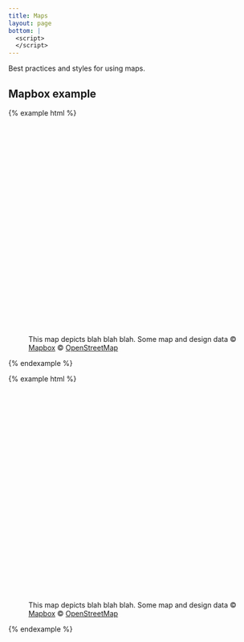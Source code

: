 ```yaml
---
title: Maps
layout: page
bottom: |
  <script>
  </script>
---
```


Best practices and styles for using maps.

## Mapbox example

{% example html %}

<script src="https://api.tiles.mapbox.com/mapbox-gl-js/v0.44.1/mapbox-gl.js"></script>

<link href="https://api.tiles.mapbox.com/mapbox-gl-js/v0.44.1/mapbox-gl.css" rel="stylesheet">

<figure>
  <div id="map" class="figure-object" style="height: 30em;"></div>

  <figcaption>
    This map depicts blah blah blah.  Some map and design data
    &copy; <a href="https://www.mapbox.com/about/maps/" target="_blank" rel="noopener">Mapbox</a>
    &copy; <a href="http://www.openstreetmap.org/about/" target="_blank" rel="noopener">OpenStreetMap</a>
  </figcaption>
</figure>

<script>
mapboxgl.accessToken = 'pk.eyJ1Ijoic2hhZG93ZmxhcmUiLCJhIjoiODRHdjBSWSJ9.lF4ymp-69zdGvZ5X4Tokzg';
var map = new mapboxgl.Map({
  container: 'map',
  style: 'mapbox://styles/shadowflare/cjfljh7oh6v6k2smuvb3jftac',
  center: [-93.191872, 44.960911],
  zoom: 9,
  attributionControl: false
});

var nav = new mapboxgl.NavigationControl();
map.addControl(nav, 'top-left');
</script>

{% endexample %}

{% example html %}

<script src="https://api.mapbox.com/mapbox.js/v3.1.1/mapbox.js"></script>

<link href="https://api.mapbox.com/mapbox.js/v3.1.1/mapbox.css" rel="stylesheet">

<figure>
  <div id="map-fallback" class="figure-object" style="height: 30em;"></div>

  <figcaption>
    This map depicts blah blah blah.  Some map and design data
    &copy; <a href="https://www.mapbox.com/about/maps/" target="_blank" rel="noopener">Mapbox</a>
    &copy; <a href="http://www.openstreetmap.org/about/" target="_blank" rel="noopener">OpenStreetMap</a>
  </figcaption>
</figure>

<script>
L.mapbox.accessToken = 'pk.eyJ1Ijoic2hhZG93ZmxhcmUiLCJhIjoiODRHdjBSWSJ9.lF4ymp-69zdGvZ5X4Tokzg';
var fallbackMap = L.mapbox.map('map-fallback', undefined, {
  attributionControl: false,
}).setView([44.960911, -93.191872], 9 + 1);
var styleLayer = L.mapbox.styleLayer('mapbox://styles/shadowflare/cjfljh7oh6v6k2smuvb3jftac')
    .addTo(fallbackMap);
</script>

{% endexample %}
